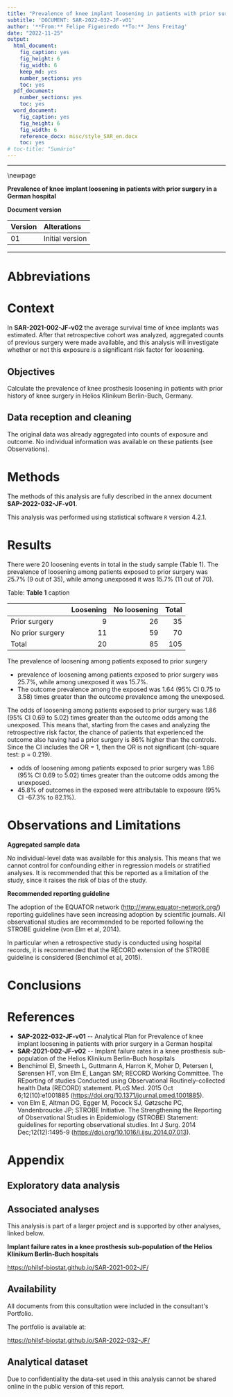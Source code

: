 ```yaml
---
title: "Prevalence of knee implant loosening in patients with prior surgery in a German hospital"
subtitle: 'DOCUMENT: SAR-2022-032-JF-v01'
author: '**From:** Felipe Figueiredo **To:** Jens Freitag'
date: "2022-11-25"
output:
  html_document:
    fig_caption: yes
    fig_height: 6
    fig_width: 6
    keep_md: yes
    number_sections: yes
    toc: yes
  pdf_document:
    number_sections: yes
    toc: yes
  word_document:
    fig_caption: yes
    fig_height: 6
    fig_width: 6
    reference_docx: misc/style_SAR_en.docx
    toc: yes
# toc-title: "Sumário"
---
```




---

\newpage

**Prevalence of knee implant loosening in patients with prior surgery in a German hospital**

**Document version**


|Version |Alterations     |
|:-------|:---------------|
|01      |Initial version |



---

# Abbreviations

# Context

In **SAR-2021-002-JF-v02** the average survival time of knee implants was estimated.
After that retrospective cohort was analyzed, aggregated counts of previous surgery were made available, and this analysis will investigate whether or not this exposure is a significant risk factor for loosening.

## Objectives

Calculate the prevalence of knee prosthesis loosening in patients with prior history of knee surgery in Helios Klinikum Berlin-Buch, Germany.

## Data reception and cleaning

The original data was already aggregated into counts of exposure and outcome.
No individual information was available on these patients (see Observations).

# Methods

The methods of this analysis are fully described in the annex document
**SAP-2022-032-JF-v01**.

<!-- ## Study parameters -->

<!-- ### Study design -->

<!-- ### Inclusion and exclusion criteria -->

<!-- ### Exposures -->

<!-- ### Outcomes -->

<!-- ### Covariates -->

<!-- ## Statistical analyses -->

This analysis was performed using statistical software `R` version 4.2.1.

# Results

<!-- ## Study population and follow up -->

There were 20 loosening events in total in the study sample (Table 1).
The prevalence of loosening among patients exposed to prior surgery was 25.7% (9 out of 35), while among unexposed it was 15.7% (11 out of 70).


Table: **Table 1** caption

|                 | Loosening| No loosening| Total|
|:----------------|---------:|------------:|-----:|
|Prior surgery    |         9|           26|    35|
|No prior surgery |        11|           59|    70|
|Total            |        20|           85|   105|



The prevalence of loosening among patients exposed to prior surgery

- prevalence of loosening among patients exposed to prior surgery was 25.7%, while among unexposed it was 15.7%.
- The outcome prevalence among the exposed was 1.64 (95% CI 0.75 to 3.58) times greater than the outcome prevalence among the unexposed. 

<!-- ## Inferential analysis -->

The odds of loosening among patients exposed to prior surgery was 1.86 (95% CI 0.69 to 5.02) times greater than the outcome odds among the unexposed.
This means that, starting from the cases and analyzing the retrospective risk factor, the chance of patients that experienced the outcome also having had a prior surgery is 86% higher than the controls.
Since the CI includes the OR = 1, then the OR is not significant (chi-square test: p = 0.219).

- odds of loosening among patients exposed to prior surgery was 1.86 (95% CI 0.69 to 5.02) times greater than the outcome odds among the unexposed. 
- 45.8% of outcomes in the exposed were attributable to exposure (95% CI -67.3% to 82.1%).



# Observations and Limitations

**Aggregated sample data**

No individual-level data was available for this analysis.
This means that we cannot control for confounding either in regression models or stratified analyses.
It is recommended that this be reported as a limitation of the study, since it raises the risk of bias of the study.

**Recommended reporting guideline**

The adoption of the EQUATOR network (<http://www.equator-network.org/>) reporting guidelines have seen increasing adoption by scientific journals.
All observational studies are recommended to be reported following the STROBE guideline (von Elm et al, 2014).

In particular when a retrospective study is conducted using hospital records, it is recommended that the RECORD extension of the STROBE guideline is considered (Benchimol et al, 2015).

# Conclusions

# References

- **SAP-2022-032-JF-v01** -- Analytical Plan for Prevalence of knee implant loosening in patients with prior surgery in a German hospital
- **SAR-2021-002-JF-v02** -- Implant failure rates in a knee prosthesis sub-population of the Helios Klinikum Berlin-Buch hospitals
- Benchimol EI, Smeeth L, Guttmann A, Harron K, Moher D, Petersen I, Sørensen HT, von Elm E, Langan SM; RECORD Working Committee. The REporting of studies Conducted using Observational Routinely-collected health Data (RECORD) statement. PLoS Med. 2015 Oct 6;12(10):e1001885 (<https://doi.org/10.1371/journal.pmed.1001885>).
- von Elm E, Altman DG, Egger M, Pocock SJ, Gøtzsche PC, Vandenbroucke JP; STROBE Initiative. The Strengthening the Reporting of Observational Studies in Epidemiology (STROBE) Statement: guidelines for reporting observational studies. Int J Surg. 2014 Dec;12(12):1495-9 (<https://doi.org/10.1016/j.ijsu.2014.07.013>).

# Appendix

## Exploratory data analysis



## Associated analyses

This analysis is part of a larger project and is supported by other analyses, linked below.

**Implant failure rates in a knee prosthesis sub-population of the Helios Klinikum Berlin-Buch hospitals**

<https://philsf-biostat.github.io/SAR-2021-002-JF/>

## Availability

All documents from this consultation were included in the consultant's Portfolio.

<!-- The client has requested that this analysis be kept confidential until a future date, determined by the client. -->
<!-- All documents from this consultation are therefore not published online and only the title and year of the analysis will be included in the consultant's Portfolio. -->
<!-- After the agreed date is reached, the documents will be released. -->

<!-- The client has requested that this analysis be kept confidential. -->
<!-- All documents from this consultation are therefore not published online and only the title and year of the analysis will be included in the consultant's Portfolio. -->

The portfolio is available at:

<https://philsf-biostat.github.io/SAR-2022-032-JF/>

## Analytical dataset

<!-- Table A1 shows the structure of the analytical dataset. -->



Due to confidentiality the data-set used in this analysis cannot be shared online in the public version of this report.
